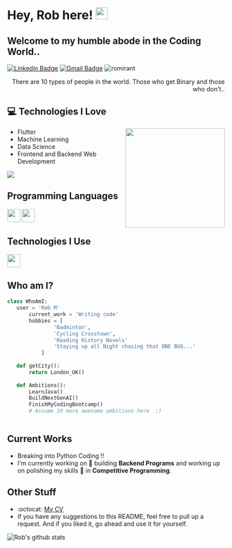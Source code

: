# Hey, Rob here!  <img src="https://media.giphy.com/media/hvRJCLFzcasrR4ia7z/giphy.gif" width="28px" height="28px">


## Welcome to my humble abode in the Coding World..

[![Linkedin Badge](https://img.shields.io/badge/-Robert_Mirante-blue?style=flat-square&logo=Linkedin&logoColor=white&link=https://www.linkedin.com/in/robertmirante)](https://www.linkedin.com/in/robertmirante) [![Gmail Badge](https://img.shields.io/badge/-robertmirante@gmail.com-c14438?style=flat-square&logo=Gmail&logoColor=white&link=mailto:robertmirante@gmail.com)](mailto:robertmirante@gmail.com) <img src="https://komarev.com/ghpvc/?username=romirant" alt="romirant" /> </p>

<div style="text-align: right">There are 10 types of people in the world. Those who get Binary and those who don't.. </div>

## :computer: Technologies I Love
<img align='right' src="https://media.giphy.com/media/M9gbBd9nbDrOTu1Mqx/giphy.gif" width="230">

* Flutter
* Machine Learning
* Data Science
* Frontend and Backend Web Development


<img align="center" src = "https://github-readme-stats.vercel.app/api/top-langs/?username=romirant&layout=compact">

## Programming Languages
<img src = 'https://github.com/MarikIshtar007/MarikIshtar007/blob/master/images/python2.png' height='30'/> <img src = 'https://github.com/MarikIshtar007/MarikIshtar007/blob/master/images/sql.svg' width='30'/> 
 
 ## Technologies I Use
 <img src = 'https://github.com/MarikIshtar007/MarikIshtar007/blob/master/images/git.svg' width='30'/>
 
 ## Who am I?
 ```python
 class WhoAmI:
 	user = 'Rob M'
		current_work = 'Writing code'
		hobbies = [
				'Badminton',
				'Cycling Crosstown',
				'Reading History Novels'
				'Staying up all Night chasing that ONE BUG...'
			]
	
	def getCity():
		return London_UK()
	
	def Ambitions():
		LearnJava()
		BuildNextGenAI()
		FinishMyCodingBootcamp()
		# Assume 10 more awesome ambitions here  ;)
	
 ```
 
## Current Works
 * Breaking into Python Coding !!
 * I'm currently working on 🔭 building **Backend Programs** and working up on polishing my skills 🌱 in **Competitive Programming**.
 
## Other Stuff
  - :octocat: [My CV](https://www.dropbox.com/scl/fi/d7voih3css5vsqn0vmiyt/Robert-Mirante-CV.pdf?rlkey=9e5m143ylykk2q85gcj4fn4se&dl=0)
  - If you have any suggestions to this README, feel free to pull up a request. And if you liked it, go ahead and use it for yourself.

![Rob's github stats](https://github-readme-stats.vercel.app/api?username=Romirant&show_icons=true&hide=[%22issues%22])

